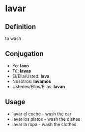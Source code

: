 # lavar

## Definition
to wash

## Conjugation

- Yo: **lavo**
- Tú: **lavas**
- Él/Ella/Usted: **lava**
- Nosotros: **lavamos**
- Ustedes/Ellos/Ellas: **lavan**

## Usage

- lavar el coche \- wash the car
- lavar los platos \- wash the dishes
- lavar la ropa \- wash the clothes